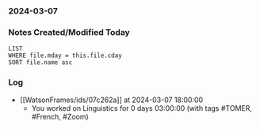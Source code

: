 ### 2024-03-07

### Notes Created/Modified Today
```dataview
LIST 
WHERE file.mday = this.file.cday
SORT file.name asc
```
### Log

- [[WatsonFrames/ids/07c262a]] at 2024-03-07 18:00:00
  - You worked on Linguistics for 0 days 03:00:00 (with tags #TOMER, #French, #Zoom) 
